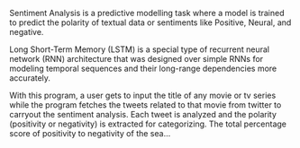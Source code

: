 Sentiment Analysis is a predictive modelling task where a model is trained to predict the polarity of textual data or sentiments like Positive, Neural, and negative.

Long Short-Term Memory (LSTM) is a special type of recurrent neural network (RNN) architecture that was designed over simple RNNs for modeling temporal sequences and their long-range dependencies more accurately. 

With this program, a user gets to input the title of any movie or tv series while the program fetches the tweets related to that movie from twitter to carryout the sentiment analysis. Each tweet is analyzed and the polarity (positivity or negativity) is extracted for categorizing. The total percentage score of positivity to negativity of the sea…

